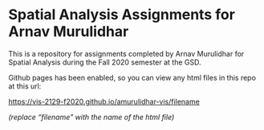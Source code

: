 # Spatial Analysis Assignments for Arnav Murulidhar

This is a repository for assignments completed by Arnav Murulidhar for Spatial Analysis during the Fall 2020 semester at the GSD.

Github pages has been enabled, so you can view any html files in this repo at this url:

https://vis-2129-f2020.github.io/amurulidhar-vis/filename

*(replace “filename” with the name of the html file)*

